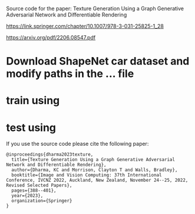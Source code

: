 Source code for the paper:
Texture Generation Using a Graph Generative Adversarial Network and Differentiable Rendering

https://link.springer.com/chapter/10.1007/978-3-031-25825-1_28
    
https://arxiv.org/pdf/2206.08547.pdf

# Download ShapeNet car dataset and modify paths in the ... file

# train using

# test using


If you use the source code please cite the following paper:

    @inproceedings{dharma2023texture,
      title={Texture Generation Using a Graph Generative Adversarial Network and Differentiable Rendering},
      author={Dharma, KC and Morrison, Clayton T and Walls, Bradley},
      booktitle={Image and Vision Computing: 37th International Conference, IVCNZ 2022, Auckland, New Zealand, November 24--25, 2022, Revised Selected Papers},
      pages={388--401},
      year={2023},
      organization={Springer}
    }
